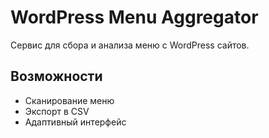 # WordPress Menu Aggregator

Сервис для сбора и анализа меню с WordPress сайтов.

## Возможности

- Сканирование меню
- Экспорт в CSV
- Адаптивный интерфейс